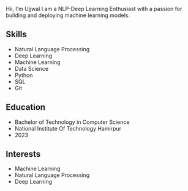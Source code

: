 Hii, I'm Ujjwal
I am a NLP-Deep Learning Enthusiast with a passion for building and deploying machine learning models. 

## Skills

* Natural Language Processing
* Deep Learning
* Machine Learning
* Data Science
* Python
* SQL
* Git
## Education

* Bachelor of Technology in Computer Science
* National Institute Of Technology Hamirpur
* 2023

## Interests

* Machine Learning
* Natural Language Processing
* Deep Learning

